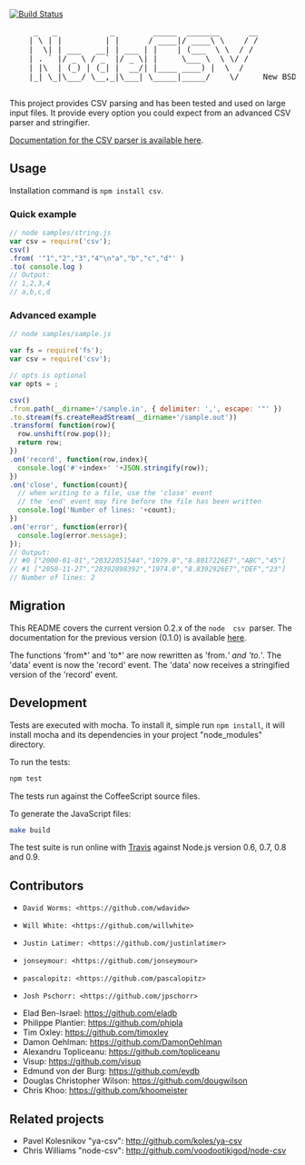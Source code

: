 [![Build Status](https://secure.travis-ci.org/wdavidw/node-csv-parser.png)](http://travis-ci.org/wdavidw/node-csv-parser)

<pre>
     _   _           _        _____  _______      __
    | \ | |         | |      / ____|/ ____\ \    / /
    |  \| | ___   __| | ___ | |    | (___  \ \  / / 
    | . ` |/ _ \ / _` |/ _ \| |     \___ \  \ \/ /  
    | |\  | (_) | (_| |  __/| |____ ____) |  \  /   
    |_| \_|\___/ \__,_|\___| \_____|_____/    \/     New BSD License

</pre>

This project provides CSV parsing and has been tested and used 
on large input files. It provide every option you could expect from an
advanced CSV parser and stringifier.

[Documentation for the CSV parser is available here](http://www.adaltas.com/projects/node-csv/).

Usage
-----

Installation command is `npm install csv`.

### Quick example

```javascript
// node samples/string.js
var csv = require('csv');
csv()
.from( '"1","2","3","4"\n"a","b","c","d"' )
.to( console.log )
// Output:
// 1,2,3,4
// a,b,c,d
```

### Advanced example
    
```javascript
// node samples/sample.js

var fs = require('fs');
var csv = require('csv');

// opts is optional
var opts = ;

csv()
.from.path(__dirname+'/sample.in', { delimiter: ',', escape: '"' })
.to.stream(fs.createReadStream(__dirname+'/sample.out'))
.transform( function(row){
  row.unshift(row.pop());
  return row;
})
.on('record', function(row,index){
  console.log('#'+index+' '+JSON.stringify(row));
})
.on('close', function(count){
  // when writing to a file, use the 'close' event
  // the 'end' event may fire before the file has been written
  console.log('Number of lines: '+count);
})
.on('error', function(error){
  console.log(error.message);
});
// Output:
// #0 ["2000-01-01","20322051544","1979.0","8.8017226E7","ABC","45"]
// #1 ["2050-11-27","28392898392","1974.0","8.8392926E7","DEF","23"]
// Number of lines: 2
```

Migration
---------

This README covers the current version 0.2.x of the `node 
csv `parser. The documentation for the previous version (0.1.0) is 
available [here](https://github.com/wdavidw/node-csv-parser/tree/v0.1).

The functions 'from*' and 'to*' are now rewritten as 'from.*' and 'to.*'. The 'data'
event is now the 'record' event. The 'data' now receives a stringified version of 
the 'record' event.

Development
-----------

Tests are executed with mocha. To install it, simple run `npm install`, it will install
mocha and its dependencies in your project "node_modules" directory.

To run the tests:
```bash
npm test
```

The tests run against the CoffeeScript source files.

To generate the JavaScript files:
```bash
make build
```

The test suite is run online with [Travis][travis] against Node.js version 0.6, 0.7, 0.8 and 0.9.

Contributors
------------

*	  David Worms: <https://github.com/wdavidw>
*	  Will White: <https://github.com/willwhite>
*	  Justin Latimer: <https://github.com/justinlatimer>
*	  jonseymour: <https://github.com/jonseymour>
*	  pascalopitz: <https://github.com/pascalopitz>
*	  Josh Pschorr: <https://github.com/jpschorr>
*   Elad Ben-Israel: <https://github.com/eladb>
*   Philippe Plantier: <https://github.com/phipla>
*   Tim Oxley: <https://github.com/timoxley>
*   Damon Oehlman: <https://github.com/DamonOehlman>
*   Alexandru Topliceanu: <https://github.com/topliceanu>
*   Visup: <https://github.com/visup>
*   Edmund von der Burg: <https://github.com/evdb>
*   Douglas Christopher Wilson: <https://github.com/dougwilson>
*   Chris Khoo: <https://github.com/khoomeister>

Related projects
----------------

*   Pavel Kolesnikov "ya-csv": <http://github.com/koles/ya-csv>
*   Chris Williams "node-csv": <http://github.com/voodootikigod/node-csv>

[travis]: https://travis-ci.org/#!/wdavidw/node-csv-parser

